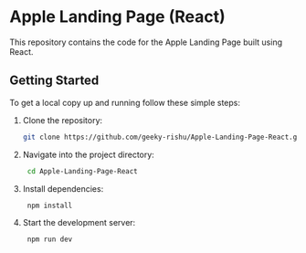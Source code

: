 # Apple Landing Page (React)

This repository contains the code for the Apple Landing Page built using React.

## Getting Started

To get a local copy up and running follow these simple steps:

1. Clone the repository:
   ```sh
   git clone https://github.com/geeky-rishu/Apple-Landing-Page-React.git

2. Navigate into the project directory:
   ```sh
    cd Apple-Landing-Page-React

3. Install dependencies:
   ```sh
    npm install

4. Start the development server:
   ```sh
    npm run dev
    